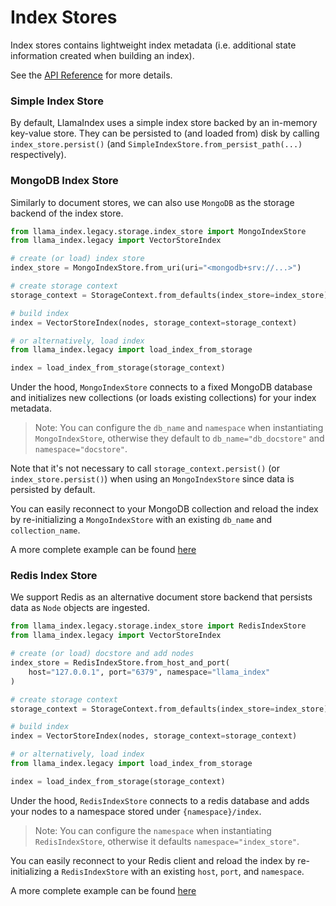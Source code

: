 # Index Stores

Index stores contains lightweight index metadata (i.e. additional state information created when building an index).

See the [API Reference](/api_reference/storage/index_store.rst) for more details.

### Simple Index Store

By default, LlamaIndex uses a simple index store backed by an in-memory key-value store.
They can be persisted to (and loaded from) disk by calling `index_store.persist()` (and `SimpleIndexStore.from_persist_path(...)` respectively).

### MongoDB Index Store

Similarly to document stores, we can also use `MongoDB` as the storage backend of the index store.

```python
from llama_index.legacy.storage.index_store import MongoIndexStore
from llama_index.legacy import VectorStoreIndex

# create (or load) index store
index_store = MongoIndexStore.from_uri(uri="<mongodb+srv://...>")

# create storage context
storage_context = StorageContext.from_defaults(index_store=index_store)

# build index
index = VectorStoreIndex(nodes, storage_context=storage_context)

# or alternatively, load index
from llama_index.legacy import load_index_from_storage

index = load_index_from_storage(storage_context)
```

Under the hood, `MongoIndexStore` connects to a fixed MongoDB database and initializes new collections (or loads existing collections) for your index metadata.

> Note: You can configure the `db_name` and `namespace` when instantiating `MongoIndexStore`, otherwise they default to `db_name="db_docstore"` and `namespace="docstore"`.

Note that it's not necessary to call `storage_context.persist()` (or `index_store.persist()`) when using an `MongoIndexStore`
since data is persisted by default.

You can easily reconnect to your MongoDB collection and reload the index by re-initializing a `MongoIndexStore` with an existing `db_name` and `collection_name`.

A more complete example can be found [here](../../examples/docstore/MongoDocstoreDemo.ipynb)

### Redis Index Store

We support Redis as an alternative document store backend that persists data as `Node` objects are ingested.

```python
from llama_index.legacy.storage.index_store import RedisIndexStore
from llama_index.legacy import VectorStoreIndex

# create (or load) docstore and add nodes
index_store = RedisIndexStore.from_host_and_port(
    host="127.0.0.1", port="6379", namespace="llama_index"
)

# create storage context
storage_context = StorageContext.from_defaults(index_store=index_store)

# build index
index = VectorStoreIndex(nodes, storage_context=storage_context)

# or alternatively, load index
from llama_index.legacy import load_index_from_storage

index = load_index_from_storage(storage_context)
```

Under the hood, `RedisIndexStore` connects to a redis database and adds your nodes to a namespace stored under `{namespace}/index`.

> Note: You can configure the `namespace` when instantiating `RedisIndexStore`, otherwise it defaults `namespace="index_store"`.

You can easily reconnect to your Redis client and reload the index by re-initializing a `RedisIndexStore` with an existing `host`, `port`, and `namespace`.

A more complete example can be found [here](../../examples/docstore/RedisDocstoreIndexStoreDemo.ipynb)
